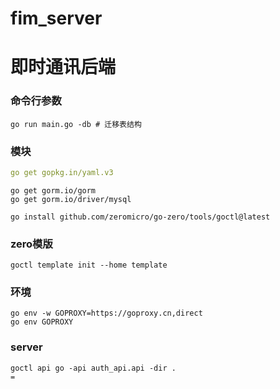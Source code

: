 # fim_server

# 即时通讯后端

### 命令行参数
```Command
go run main.go -db # 迁移表结构
```

### 模块
``` yaml
go get gopkg.in/yaml.v3
```

```gorm mysql
go get gorm.io/gorm
go get gorm.io/driver/mysql
```

```zero
go install github.com/zeromicro/go-zero/tools/goctl@latest
```
### zero模版
```goctl
goctl template init --home template
```

### 环境
```
go env -w GOPROXY=https://goproxy.cn,direct
go env GOPROXY
```

### server
```
goctl api go -api auth_api.api -dir .
=
```

